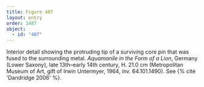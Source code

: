 ```yaml
---
title: Figure 487
layout: entry
order: 1487
object:
  - id: "487"
---
```


Interior detail showing the protruding tip of a surviving core pin that was fused to the surrounding metal. *Aquamanile in the Form of a Lion*, Germany (Lower Saxony), late 13th–early 14th century, H. 21.0 cm (Metropolitan Museum of Art, gift of Irwin Untermyer, 1964, inv. 64.101.1490). See {% cite 'Dandridge 2006' %}.
